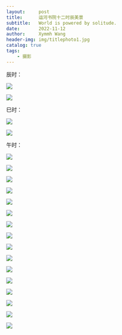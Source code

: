 ```yaml
---
layout:     post
title:      运河书院十二时辰美景
subtitle:   World is powered by solitude.
date:       2022-11-12
author:     Xymmh Wang
header-img: img/titlephoto1.jpg
catalog: true
tags:
    - 摄影
---
```


辰时：

[![](https://tvax4.sinaimg.cn/large/3dc015b4ly1h825t6fwynj235s2dckjs.jpg)](http://xymmh.github.io/)

[![](https://tva4.sinaimg.cn/large/3dc015b4ly1h825t7uy1jj235s2dce88.jpg)](http://xymmh.github.io/)

巳时：

[![](https://tva2.sinaimg.cn/large/3dc015b4ly1h825tegy8qj23ic2mrqv6.jpg)](http://xymmh.github.io/)

[![](https://tvax3.sinaimg.cn/large/3dc015b4ly1h825tffsywj22n43iuqv8.jpg)](http://xymmh.github.io/)

午时：

[![](https://tvax2.sinaimg.cn/large/3dc015b4ly1h825trzwgzj22yc27l4qu.jpg)](http://xymmh.github.io/)

[![](https://tvax2.sinaimg.cn/large/3dc015b4ly1h825ttajotj23k02o07wr.jpg)](http://xymmh.github.io/)

[![](https://tvax3.sinaimg.cn/large/3dc015b4ly1h825tuup3xj237k2eokjw.jpg)](http://xymmh.github.io/)

[![](https://tva3.sinaimg.cn/large/3dc015b4ly1h825twg2fqj23k02o07wr.jpg)](http://xymmh.github.io/)

[![](https://tvax3.sinaimg.cn/large/3dc015b4ly1h825txvgxjj24gd3cax6x.jpg)](http://xymmh.github.io/)

[![](https://tvax3.sinaimg.cn/large/3dc015b4ly1h825tz46s0j22mw3ijhdy.jpg)](http://xymmh.github.io/)

[![](https://tva4.sinaimg.cn/large/3dc015b4ly1h825u0md57j22m23hf4qu.jpg)](http://xymmh.github.io/)

[![](https://tvax4.sinaimg.cn/large/3dc015b4ly1h825u21bk8j23k02o0e87.jpg)](http://xymmh.github.io/)

[![](https://tvax4.sinaimg.cn/large/3dc015b4ly1h825u32k8lj23hf2m2e86.jpg)](http://xymmh.github.io/)

[![](https://tvax3.sinaimg.cn/large/3dc015b4ly1h825u4190zj22o03k0kjp.jpg)](http://xymmh.github.io/)

[![](https://tvax4.sinaimg.cn/large/3dc015b4ly1h825u511p2j235s2dcx6s.jpg)](http://xymmh.github.io/)

[![](https://tva3.sinaimg.cn/large/3dc015b4ly1h825u6awnxj23k02o0x6y.jpg)](http://xymmh.github.io/)

[![](https://tvax3.sinaimg.cn/large/3dc015b4ly1h825u7lj0rj23k02o01l5.jpg)](http://xymmh.github.io/)

[![](https://tva2.sinaimg.cn/large/3dc015b4ly1h825u8hircj22mh3hzu0z.jpg)](http://xymmh.github.io/)

[![](https://tva4.sinaimg.cn/large/3dc015b4ly1h825u9ifz9j237k2eox6w.jpg)](http://xymmh.github.io/)

[![](https://tvax3.sinaimg.cn/large/3dc015b4ly1h825uafprdj239x26lu0z.jpg)](http://xymmh.github.io/)
